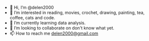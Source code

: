 - 👋 Hi, I’m @delen2000
- 👀 I’m interested in reading, movies, crochet, drawing, painting, tea, coffee, cats and code.
- 🌱 I’m currently learning data analysis.
- 💞️ I’m looking to collaborate on don't know what yet.
- 📫 How to reach me delen2000@gmail.com

<!---
delen2000/delen2000 is a ✨ special ✨ repository because its `README.md` (this file) appears on your GitHub profile.
You can click the Preview link to take a look at your changes.
--->
